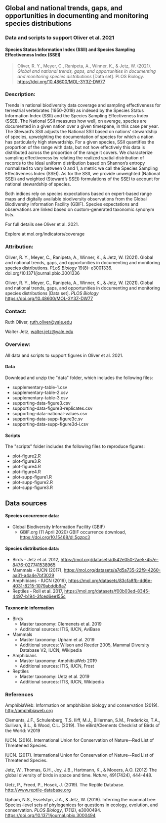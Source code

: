 ## Global and national trends, gaps, and opportunities in documenting and monitoring species distributions

### Data and scripts to support Oliver et al. 2021 
#### Species Status Information Index (SSII) and Species Sampling Effectiveness Index (SSEI)

> Oliver, R. Y., Meyer, C., Ranipeta, A., Winner, K., & Jetz, W. (2021). _Global and national trends, gaps, and opportunities in documenting and monitoring species distributions_ [Data set]. PLOS Biology. https://doi.org/10.48600/MOL-3Y3Z-DW77

### Description:
Trends in national biodiversity data coverage and sampling effectiveness for terrestrial vertebrates (1950-2019) as indexed by the Species Status Information Index (SSII) and the Species Sampling Effectiveness Index (SSEI). The National SSII measures how well, on average, species are documented in a given nation over a given timespane, in this case per year. The Steward’s SSII adjusts the National SSII based on nations’ stewardship of species, upweighting the documentation of species for which a nation has particularly high stewardship. For a given species, SSII quantifies the proportion of the range with data, but not how effectively this data is distributed across the proportion of the range it covers. We characterize sampling effectiveness by relating the realized spatial distribution of records to the ideal uniform distribution based on Shannon’s entropy normalized to vary between 0 and 1, a metric we call the Species Sampling Effectiveness Index (SSEI). As for the SSII, we provide unweighted (National SSEI) and weighted (Steward’s SSEI) formulations of the SSEI to account for national stewardship of species. 

Both indices rely on species expectations based on expert-based range maps and digitally available biodiversity observations from the Global Biodiversity Information Facility (GBIF). Species expectations and observations are linked based on custom-generated taxonomic synonym lists. 

For full details see Oliver et al. 2021.

Explore at mol.org/indicators/coverage

### Attribution:

Oliver, R. Y., Meyer, C., Ranipeta, A., Winner, K., & Jetz, W. (2021). Global and national trends, gaps, and opportunities in documenting and monitoring species distributions. *PLoS Biology* 19(8): e3001336. doi.org/10.1371/journal.pbio.3001336

Oliver, R. Y., Meyer, C., Ranipeta, A., Winner, K., & Jetz, W. (2021). Global and national trends, gaps, and opportunities in documenting and monitoring species distributions [Data set]. *PLOS Biology* https://doi.org/10.48600/MOL-3Y3Z-DW77


### Contact:
Ruth Oliver, ruth.oliver@yale.edu

Walter Jetz, walter.jetz@yale.edu

### Overview:
All data and scripts to support figures in Oliver et al. 2021.

#### Data
Download and unzip the "data" folder, which includes the following files:

* supplementary-table-1.csv
* supplementary-table-2.csv
* supplementary-table-3.csv
* supporting-data-figure3.csv
* supporting-data-figure3-replicates.csv
* supporting-data-national-values.csv
* supporting-data-supp-figure3c.sv
* supporting-data-supp-figure3d-i.csv

#### Scripts
The "scripts" folder includes the following files to reproduce figures:

* plot-figure2.R
* plot-figure3.R
* plot-figure4.R
* plot-figure4.R
* plot-supp-figure1.R
* plot-supp-figure2.R
* plot-supp-figure3.R

## Data sources
#### Species occurrence data:

* Global Biodiversity Information Facility (GBIF) 
  + GBIF.org (11 April 2020) GBIF occurrence download, https://doi.org/10.15468/dl.5gzpc3

#### Species distribution data:

* Birds - Jetz et al. 2012, https://mol.org/datasets/d542e050-2ae5-457e-8476-027741538965
* Mammals - IUCN (2017), https://mol.org/datasets/a7d5a735-22f9-4260-aa31-a4a4e7bf3029
* Amphibians - IUCN (2016), https://mol.org/datasets/83cfa8fb-dd6e-4031-8215-1079abddb8a7
* Reptiles - Roll et al. 2017, https://mol.org/datasets/f00b03ed-8345-4497-b194-3fced6ee155c 

#### Taxonomic information

* Birds
  + Master taxonomy: Clemenets et al. 2019
  + Additional sources: ITIS, IUCN, AviBase
* Mammals
  + Master taxonomy: Upham et al. 2019
  + Additional sources: Wilson and Reeder 2005, Mammal Diversity Database V2, IUCN, Wikipedia
* Amphibians
  + Master taxonomy: AmphibiaWeb 2019
  + Additional sources: ITIS, IUCN, Frost
* Reptiles
  + Master taxonomy: Uetz et al. 2019
  + Additional sources: ITIS, IUCN, Wikipedia
  
### References
AmphibiaWeb: Information on ampbhibian biology and conservation (2019). http://amphibiaweb.org

Clements, J.F., Schulenberg, T.S. Iliff, M.J., Billerman, S.M., Fredericks, T.A., Sullivan, B.L., & Wood, C.L. (2019). The eBird/Clements Checklist of Birds of the World: V2019

IUCN. (2016). International Union for Conservation of Nature--Red List of Threatened Species.

IUCN. (2017). International Union for Conservation of Nature--Red List of Threatened Species.

Jetz, W., Thomas, G.H., Joy, J.B., Hartmann, K., & Mooers, A.O. (2012) The global diversity of birds in space and time. *Nature*, 491(7424), 444-448.

Uetz, P., Freed, P., Hosek, J. (2019). The Reptile Database. http://www.reptile-database.org

Upham, N.S., Esselstyn, J.A., & Jetz, W. (2019). Inferring the mammal tree: Species-level sets of phylogenices for questions in ecology, evolution, and conservation. *PLOS Biology*, 17(12), e3000494. https://doi.org/10.1371/journal.pbio.3000494

